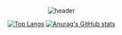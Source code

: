 <div align="center">
  
  ![header](https://capsule-render.vercel.app/api?type=Waving&text=Soomxn(❁´◡`❁)&fontSize=40&height=200&fontAlign=50&fontAlignY=40&color=gradient)

  [![Top Langs](https://github-readme-stats.vercel.app/api/top-langs/?username=Soomxn)](https://github.com/Soomxn/github-readme-stats)
  [![Anurag's GitHub stats](https://github-readme-stats.vercel.app/api?username=Soomxn)](https://github.com/Soomxn/github-readme-stats)
</div>
